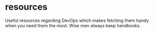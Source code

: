 # resources
Useful resources regarding DevOps which makes fetching them handy when you need them the most. Wise men always keep handbooks.
